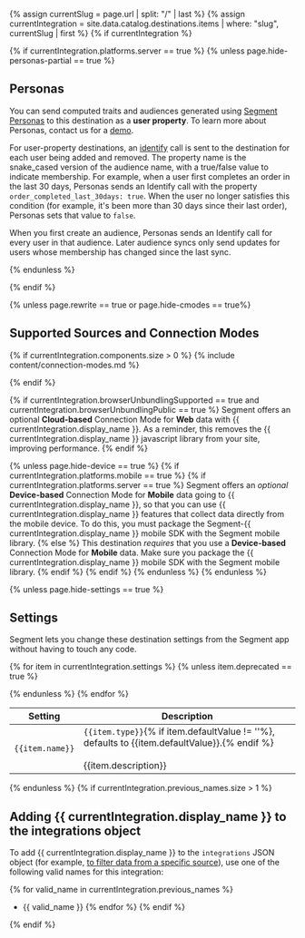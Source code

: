 <!-- in the file we're pulling from the API, "name" corresponds with the path to the yml blob for a specific destination.-->
{% assign currentSlug = page.url | split: "/" | last %}
{% assign currentIntegration = site.data.catalog.destinations.items | where: "slug", currentSlug | first %}
{% if currentIntegration %}

{% if currentIntegration.platforms.server == true %}
{% unless page.hide-personas-partial == true %}

## Personas

You can send computed traits and audiences generated using [Segment Personas](/docs/personas) to this destination as a **user property**. To learn more about Personas, contact us for a [demo](https://segment.com/contact/demo).

For user-property destinations, an [identify](/docs/connections/spec/identify/) call is sent to the destination for each user being added and removed. The property name is the snake_cased version of the audience name, with a true/false value to indicate membership. For example, when a user first completes an order in the last 30 days, Personas sends an Identify call with the property `order_completed_last_30days: true`. When the user no longer satisfies this condition (for example, it's been more than 30 days since their last order), Personas sets that value to `false`.

When you first create an audience, Personas sends an Identify call for every user in that audience. Later audience syncs only send updates for users whose membership has changed since the last sync.

{% endunless %}

{% endif %}

{% unless page.rewrite == true or page.hide-cmodes == true%}
## Supported Sources and Connection Modes
{% if currentIntegration.components.size > 0 %}
{% include content/connection-modes.md %}

{% endif %}

{% if currentIntegration.browserUnbundlingSupported == true and currentIntegration.browserUnbundlingPublic == true %}
  Segment offers an optional **Cloud-based** Connection Mode for **Web** data with {{ currentIntegration.display_name }}. As a reminder, this removes the {{ currentIntegration.display_name }} javascript library from your site, improving performance.
{% endif %}

{% unless page.hide-device == true %}
{% if currentIntegration.platforms.mobile == true %}
  {% if currentIntegration.platforms.server == true %}
  Segment offers an *optional* **Device-based** Connection Mode for **Mobile** data going to {{ currentIntegration.display_name }}, so that you can use {{ currentIntegration.display_name }} features that collect data directly from the mobile device. To do this, you must package the Segment-{{ currentIntegration.display_name }} mobile SDK with the Segment mobile library.
  {% else %}
  This destination *requires* that you use a **Device-based** Connection Mode for **Mobile** data. Make sure you package the {{ currentIntegration.display_name }} mobile SDK with the Segment mobile library.
  {% endif %}
{% endif %}
{% endunless %}
{% endunless %}

{% unless page.hide-settings == true %}
## Settings

Segment lets you change these destination settings from the Segment app without having to touch any code.
<table class="settings">
<thead>
<tr>
<th>Setting</th>
<th>Description</th>
</tr>
</thead>
{% for item in currentIntegration.settings %}
  {% unless item.deprecated == true %}
<tr>
<td class="def" id="{{item.name | slugify}}"><code>{{item.name}}</code></td>
<td markdown="span"><code>{{item.type}}</code>{% if item.defaultValue != ''%}, defaults to {{item.defaultValue}}.{% endif %} <br /> <br /> {{item.description}}</td>
</tr>


  {% endunless %}
{% endfor %}
</table>
{% endunless %}
{% if currentIntegration.previous_names.size > 1 %}

## Adding {{ currentIntegration.display_name }} to the integrations object

To add {{ currentIntegration.display_name }} to the `integrations` JSON object (for example, [to filter data from a specific source](/docs/guides/filtering-data/#filtering-with-the-integrations-object)), use one of the following valid names for this integration:

{% for valid_name in currentIntegration.previous_names %}
- {{ valid_name }}
{% endfor %}
{% endif %}

{% endif %}
